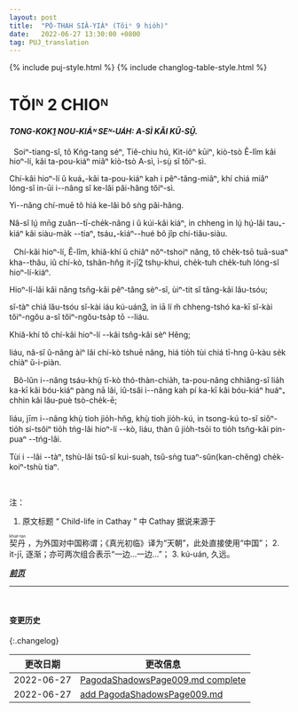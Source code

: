 ```yaml
---
layout: post
title:  "PÓ-THAH SIÂ-YIÁᴺ (Tŏiⁿ 9 hio̍h)"
date:   2022-06-27 13:30:00 +0800
tag: PUJ_translation
---
```


{% include puj-style.html %}
{% include changlog-table-style.html %}

<!-- CHAPTER II. -->
# TŎIᴺ 2 CHIOᴺ

<!-- CHILD-LIFE IN CATHAY: THE STORY OF NUMBER FOUR. -->
<h4><i>TONG-KOK<a href="#note_1" class="note">1</a> NOU-KIÁᴺ SEᴺ-UA̍H: A-SÌ KÂI KŪ-SṲ̄.</i></h4>


<!-- ONCE upon a time, in the province of Kwang Tung, the department of Tie-Chiu, the district Kit-ie, and the village E Lim, lived a boy named A Si, which means Number Four. -->
&nbsp;&nbsp;Soiⁿ-tiang-sî, tŏ Kńg-tang séⁿ, Tiê-chiu hú, Kit-iôⁿ kūiⁿ, kiò-tsò Ĕ-lîm kâi hioⁿ-lí, kâi ta-pou-kiáⁿ miâⁿ kiò-tsò A-sì, ì-sṳ̀ sĭ tŏiⁿ-sì.
<!-- There were several boys of the same name in the village, and they were so called because they were fourth sons. -->
Chí-kâi hioⁿ-lí ŭ kuá₊-kâi ta-pou-kiáⁿ kah i pêⁿ-tâng-miâⁿ, khí chiá miâⁿ lóng-sĭ in-ūi i&#x002D;&#x002D;nâng sĭ ke-lăi pâi-hâng tŏiⁿ-sì.
<!-- The girls interspersed among them in the families counted for nothing. -->
Yi&#x002D;&#x002D;nâng chí-muē tŏ hiá ke-lăi bô sǹg pâi-hâng. 
<!-- If you asked any of the people how many children they had, they only mentioned in reply the number of their sons, and said nothing about their daughters. -->
Nâ-sĭ lṳ́ mn̄g zuăn&#x002D;&#x002D;tī-che̍k-nâng i ŭ kúi-kâi kiáⁿ, in chheng ìn lṳ́ hṳ́-lăi tau₊-kiáⁿ kâi siàu-ma̍k &#x002D;&#x002D;tiaⁿ, tsáu₊-kiáⁿ&#x002D;&#x002D;hué bô jîp chí-tiâu-siàu.

<!-- This village, E Lim, had about two thousand inhabitants, and lay near the foot of a range of mountains, from which the level rice-fields stretched away, dotted thickly with villages. -->
&nbsp;&nbsp;Chí-kâi hioⁿ-lí, Ĕ-lîm, khiă-khí ŭ chiâⁿ nŏⁿ-tshoiⁿ nâng, tŏ che̍k-tsō tuā-suaⁿ kha&#x002D;&#x002D;thâu, iû chí-kò, tshân-hn̂g it-jī<a href="#note_2" class="note">2</a> tshṳ-khui, che̍k-tuh che̍k-tuh lóng-sĭ hioⁿ-lí-kiáⁿ.
<!-- All the people in it were of the same surname, and probably descended from one ancestor; -->
Hioⁿ-lí-lăi kâi nâng tsn̂g-kâi pêⁿ-tâng sèⁿ-sĭ, ùiⁿ-tit sĭ tâng-kâi lău-tsóu;
<!-- though that ancestor lived so long ago that the people did not know whether they themselves were fifth or fiftieth cousins to each other. -->
sĭ-tàⁿ chiá lău-tsóu sĭ-kài iáu kú-uán<a href="#note_3" class="note">3</a>, in iā lí m̆ chheng-tshó ka-kī sĭ-kài tŏiⁿ-ngŏu a-sĭ tŏiⁿ-ngŏu-tsa̍p tō &#x002D;&#x002D;liáu.
<!-- All the people in this village were named Heng; -->
Khiă-khí tŏ chí-kâi hioⁿ-lí &#x002D;&#x002D;kâi tsn̂g-kâi sèⁿ Hêng;
<!-- and one would need to be very familiar with the place in order to find any one he went to search for in it. -->
liáu, nâ-sĭ ŭ-nâng àiⁿ lâi chí-kò tshuē nâng, hiá tio̍h tùi chiá tī-hng ŭ-kàu se̍k chiàⁿ ŭ-i-piàn.

<!-- No matter where any inhabitant went to earn money, he always left his wife and children at home, with the ancestors who were dearer to him than his wife and children; -->
&nbsp;&nbsp;Bô-lŭn i&#x002D;&#x002D;nâng tsáu-khṳ̀ tī-kò thó-thàn-chia̍h, ta-pou-nâng chhiâng-sî lia̍h ka-kī kâi bóu-kiáⁿ pàng nā lăi, iû-tsăi i&#x002D;&#x002D;nâng kah pí ka-kī kâi bóu-kiáⁿ huáⁿ₊ chhin kâi lău-puè tsò-che̍k-ē;
<!-- and however far he might travel or however long he might be gone, he never lost the intention of coming back to this village before he died, and bringing
with him all the money he might have. -->
liáu, jīm i&#x002D;&#x002D;nâng khṳ̀ tioh jio̍h-hn̆g, khṳ̀ tioh jio̍h-kú, in tsong-kú to-sĭ siŏⁿ-tio̍h sí-tsôiⁿ tio̍h tńg-lâi hioⁿ-lí --kò, liáu, thàn ŭ jio̍h-tsōi to tio̍h tsn̂g-kâi pin-puaⁿ &#x002D;&#x002D;tńg-lâi.
<!-- To him, home was home though ever so homely. -->
Tùi i &#x002D;&#x002D;lâi &#x002D;&#x002D;tàⁿ, tshù-lăi tsŭ-sĭ kui-suah, tsŭ-sǹg tuaⁿ-sûn(kan-chĕng) che̍k-koiⁿ-tshù tiaⁿ.

<br>

注：
1. <span id="note_1">原文标题 “ Child-life in Cathay ” 中 Cathay 据说来源于
<ruby style="ruby-position:over">
<rb class="markup_main">契丹</rb>
<rp>(</rp><rt class="markup_over">khiat-tan</rt><rp>)</rp>
</ruby>，为外国对中国称谓；《真光初临》译为“天朝”，此处直接使用“中国”；</span>
2. <span id="note_2">it-jī, 逐渐；亦可两次组合表示“一边...一边...”；</span>
3. <span id="note_2">kú-uán, 久远。</span>
<br>

***[前页](PagodaShadowsPage006-008.html)***
<!-- ***[后页](PagodaShadowsPage010.html)*** -->


---
<br>

#### 变更历史

{:.changelog}


| 更改日期 | 更改信息 |
| --- | --- |
| 2022-06-27 | <a href="https://github.com/DonAnthonyLee/DonAnthonyLee.github.io/commit/cffb008ee66fed9102c23a0ecb277e46598d15ee" target="_blank">PagodaShadowsPage009.md complete</a> |
| 2022-06-27 | <a href="https://github.com/DonAnthonyLee/DonAnthonyLee.github.io/commit/e8e932fbddbaf6f5ce36687955bbf17ab61ff675" target="_blank">add PagodaShadowsPage009.md</a> |
